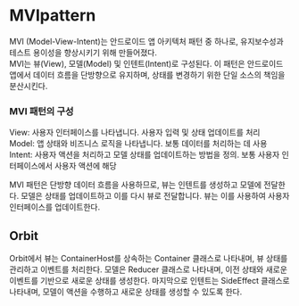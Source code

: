 # MVIpattern

MVI (Model-View-Intent)는 안드로이드 앱 아키텍처 패턴 중 하나로, 유지보수성과 테스트 용이성을 향상시키기 위해 만들어졌다.  
MVI는 뷰(View), 모델(Model) 및 인텐트(Intent)로 구성된다. 이 패턴은 안드로이드 앱에서 데이터 흐름을 단방향으로 유지하며, 상태를 변경하기 위한 단일 소스의 책임을 분산시킨다.

### MVI 패턴의 구성

View: 사용자 인터페이스를 나타냅니다. 사용자 입력 및 상태 업데이트를 처리  
Model: 앱 상태와 비즈니스 로직을 나타냅니다. 보통 데이터를 처리하는 데 사용  
Intent: 사용자 액션을 처리하고 모델 상태를 업데이트하는 방법을 정의. 보통 사용자 인터페이스에서 사용자 액션에 해당  


MVI 패턴은 단방향 데이터 흐름을 사용하므로, 뷰는 인텐트를 생성하고 모델에 전달한다. 모델은 상태를 업데이트하고 이를 다시 뷰로 전달합니다. 뷰는 이를 사용하여 사용자 인터페이스를 업데이트한다.  




## Orbit
Orbit에서 뷰는 ContainerHost를 상속하는 Container 클래스로 나타내며, 뷰 상태를 관리하고 이벤트를 처리한다. 모델은 Reducer 클래스로 나타내며, 이전 상태와 새로운 이벤트를 기반으로 새로운 상태를 생성한다. 마지막으로 인텐트는 SideEffect 클래스로 나타내며, 모델이 액션을 수행하고 새로운 상태를 생성할 수 있도록 한다.
